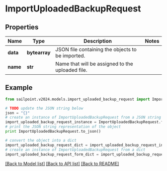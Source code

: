 # ImportUploadedBackupRequest


## Properties

Name | Type | Description | Notes
------------ | ------------- | ------------- | -------------
**data** | **bytearray** | JSON file containing the objects to be imported. | 
**name** | **str** | Name that will be assigned to the uploaded file. | 

## Example

```python
from sailpoint.v2024.models.import_uploaded_backup_request import ImportUploadedBackupRequest

# TODO update the JSON string below
json = "{}"
# create an instance of ImportUploadedBackupRequest from a JSON string
import_uploaded_backup_request_instance = ImportUploadedBackupRequest.from_json(json)
# print the JSON string representation of the object
print ImportUploadedBackupRequest.to_json()

# convert the object into a dict
import_uploaded_backup_request_dict = import_uploaded_backup_request_instance.to_dict()
# create an instance of ImportUploadedBackupRequest from a dict
import_uploaded_backup_request_form_dict = import_uploaded_backup_request.from_dict(import_uploaded_backup_request_dict)
```
[[Back to Model list]](../README.md#documentation-for-models) [[Back to API list]](../README.md#documentation-for-api-endpoints) [[Back to README]](../README.md)


